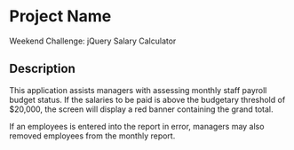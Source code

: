 # Project Name

Weekend Challenge: jQuery Salary Calculator

## Description

This application assists managers with assessing monthly staff payroll budget status. If the salaries to be paid is above the budgetary threshold of $20,000, the screen will display a red banner containing the grand total.

If an employees is entered into the report in error, managers may also removed employees from the monthly report.
